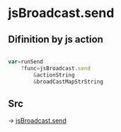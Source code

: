# jsBroadcast.send

## Difinition by js action

```js.js

var=runSend
	?func=jsBroadcast.send
		&actionString
		&broadCastMapStrString
```

## Src

-> [jsBroadcast.send](https://github.com/puutaro/CommandClick/blob/master/app/src/main/java/com/puutaro/commandclick/fragment_lib/terminal_fragment/js_interface/JsBroadcast.kt#L15)


